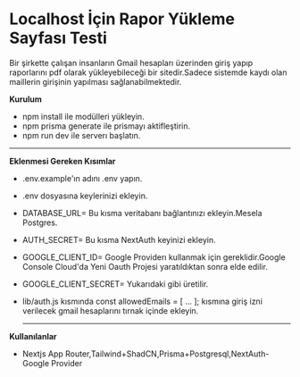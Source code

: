 # Localhost İçin Rapor Yükleme Sayfası Testi

Bir şirkette çalışan insanların Gmail hesapları üzerinden giriş yapıp raporlarını pdf olarak yükleyebileceği bir sitedir.Sadece sistemde kaydı olan maillerin girişinin yapılması sağlanabilmektedir.

**Kurulum**
- npm install ile modülleri yükleyin.
- npm prisma generate ile prismayı aktifleştirin.
- npm run dev ile serverı başlatın.
---
**Eklenmesi Gereken Kısımlar**
- .env.example'ın adını .env yapın.
- .env dosyasına keylerinizi ekleyin.
- DATABASE_URL= Bu kısma veritabanı bağlantınızı ekleyin.Mesela Postgres.
- AUTH_SECRET= Bu kısma NextAuth keyinizi ekleyin.
- GOOGLE_CLIENT_ID= Google Providerı kullanmak için gereklidir.Google Console Cloud'da Yeni Oauth Projesi yaratıldıktan sonra elde edilir.
- GOOGLE_CLIENT_SECRET= Yukarıdaki gibi üretilir.
- lib/auth.js kısmında const allowedEmails = [
    ...
  ]; kısmına giriş izni verilecek gmail hesaplarını tırnak içinde ekleyin.

  ---

**Kullanılanlar**
- Nextjs App Router,Tailwind+ShadCN,Prisma+Postgresql,NextAuth-Google Provider